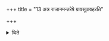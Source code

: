 +++
title = "13 अत्र राजानमन्तरेषे ग्रावसूपावहरति"

+++

<details><summary>थिते</summary>

अत्र राजानमन्तरेषे ग्रावसूपावहरति हृदे त्वा सोम राजन्नित्येताभ्याम् १३
</details>
